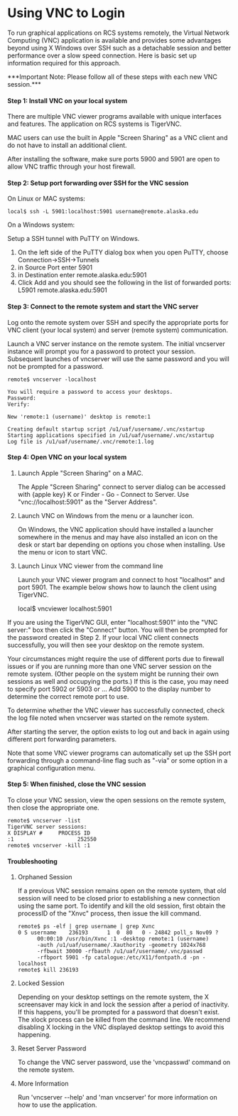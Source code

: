 # Using VNC to Login

To run graphical applications on RCS systems remotely, the Virtual Network Computing \(VNC\) application is available and provides some advantages beyond using X Windows over SSH such as a detachable session and better performance over a slow speed connection. Here is basic set up information required for this approach.

\*\*\*Important Note: Please follow all of these steps with each new VNC session.\*\*\*

#### Step 1: Install VNC on your local system <a id="vncstep1"></a>

There are multiple VNC viewer programs available with unique interfaces and features. The application on RCS systems is TigerVNC.

MAC users can use the built in Apple "Screen Sharing" as a VNC client and do not have to install an additional client.

After installing the software, make sure ports 5900 and 5901 are open to allow VNC traffic through your host firewall.

#### Step 2: Setup port forwarding over SSH for the VNC session <a id="vncstep2"></a>

On Linux or MAC systems:

```text
local$ ssh -L 5901:localhost:5901 username@remote.alaska.edu
```

On a Windows system:

Setup a SSH tunnel with PuTTY on Windows.

1. On the left side of the PuTTY dialog box when you open PuTTY, choose Connection-&gt;SSH-&gt;Tunnels
2. in Source Port enter 5901
3. in Destination enter remote.alaska.edu:5901
4. Click Add and you should see the following in the list of forwarded ports:  L5901 remote.alaska.edu:5901

#### Step 3: Connect to the remote system and start the VNC server <a id="vncstep3"></a>

Log onto the remote system over SSH and specify the appropriate ports for VNC client \(your local system\) and server \(remote system\) communication.

Launch a VNC server instance on the remote system. The initial vncserver instance will prompt you for a password to protect your session. Subsequent launches of vncserver will use the same password and you will not be prompted for a password.

```text
remote$ vncserver -localhost

You will require a password to access your desktops.
Password:
Verify:

New 'remote:1 (username)' desktop is remote:1

Creating default startup script /u1/uaf/username/.vnc/xstartup
Starting applications specified in /u1/uaf/username/.vnc/xstartup
Log file is /u1/uaf/username/.vnc/remote:1.log
```

#### Step 4: Open VNC on your local system <a id="vncstep4"></a>

1. Launch Apple "Screen Sharing" on a MAC.

   The Apple "Screen Sharing" connect to server dialog can be accessed with {apple key} K or Finder - Go - Connect to Server. Use "vnc://localhost:5901" as the "Server Address".

2. Launch VNC on Windows from the menu or a launcher icon.

   On Windows, the VNC application should have installed a launcher somewhere in the menus and may have also installed an icon on the desk or start bar depending on options you chose when installing. Use the menu or icon to start VNC.

3. Launch Linux VNC viewer from the command line

   Launch your VNC viewer program and connect to host "localhost" and port 5901. The example below shows how to launch the client using TigerVNC.

   local$ vncviewer localhost:5901

If you are using the TigerVNC GUI, enter "localhost:5901" into the "VNC server:" box then click the "Connect" button. You will then be prompted for the password created in Step 2. If your local VNC client connects successfully, you will then see your desktop on the remote system.

Your circumstances might require the use of different ports due to firewall issues or if you are running more than one VNC server session on the remote system. \(Other people on the system might be running their own sessions as well and occupying the ports.\) If this is the case, you may need to specify port 5902 or 5903 or ... Add 5900 to the display number to determine the correct remote port to use.

To determine whether the VNC viewer has successfully connected, check the log file noted when vncserver was started on the remote system.

After starting the server, the option exists to log out and back in again using different port forwarding parameters.

Note that some VNC viewer programs can automatically set up the SSH port forwarding through a command-line flag such as "-via" or some option in a graphical configuration menu.

#### Step 5: When finished, close the VNC session <a id="vncstep5"></a>

To close your VNC session, view the open sessions on the remote system, then close the appropriate one.

```text
remote$ vncserver -list
TigerVNC server sessions:
X DISPLAY #     PROCESS ID
:1                    252550
remote$ vncserver -kill :1
```

#### Troubleshooting <a id="vnctrouble"></a>

1. Orphaned Session

   If a previous VNC session remains open on the remote system, that old session will need to be closed prior to establishing a new connection using the same port. To identify and kill the old session, first obtain the processID of the "Xnvc" process, then issue the kill command.

   ```text
   remote$ ps -elf | grep username | grep Xvnc
   0 S username    236193      1  0  80   0 - 24842 poll_s Nov09 ?        
         00:00:10 /usr/bin/Xvnc :1 -desktop remote:1 (username) 
         -auth /u1/uaf/username/.Xauthority -geometry 1024x768 
         -rfbwait 30000 -rfbauth /u1/uaf/username/.vnc/passwd 
         -rfbport 5901 -fp catalogue:/etc/X11/fontpath.d -pn -localhost
   remote$ kill 236193
   ```

2. Locked Session

   Depending on your desktop settings on the remote system, the X screensaver may kick in and lock the session after a period of inactivity. If this happens, you'll be prompted for a password that doesn't exist. The xlock process can be killed from the command line. We recommend disabling X locking in the VNC displayed desktop settings to avoid this happening.

3. Reset Server Password

   To change the VNC server password, use the 'vncpasswd' command on the remote system.

4. More Information

   Run 'vncserver --help' and 'man vncserver' for more information on how to use the application.



